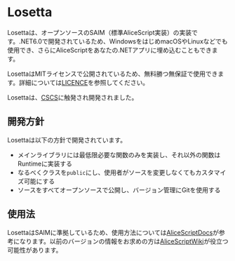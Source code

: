 # Losetta
Losettaは、オープンソースのSAIM（標準AliceScript実装）の実装です。.NET6.0で開発されているため、WindowsをはじめmacOSやLinuxなどでも使用でき、さらにAliceScriptをあなたの.NETアプリに埋め込むこともできます。

LosettaはMITライセンスで公開されているため、無料勝つ無保証で使用できます。詳細については[LICENCE](/LICENSE.txt)を参照してください。

Losettaは、[CSCS](https://github.com/vassilych/cscs)に触発され開発されました。

## 開発方針
Losettaは以下の方針で開発されています。

- メインライブラリには最低限必要な関数のみを実装し、それ以外の関数はRuntimeに実装する
- なるべくクラスを`public`にし、使用者がソースを変更しなくてもカスタマイズ可能にする
- ソースをすべてオープンソースで公開し、バージョン管理にGitを使用する

## 使用法
LosettaはSAIMに準拠しているため、使用方法については[AliceScriptDocs](https://docs.wsoft.ws/products/alice)が参考になります。以前のバージョンの情報をお求めの方は[AliceScriptWiki](https://alice.wsoft.ws/)が役立つ可能性があります。